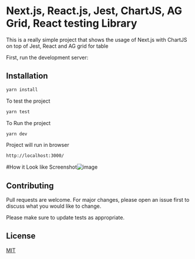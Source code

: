 # Next.js, React.js, Jest, ChartJS, AG Grid, React testing Library

This is a really simple project that shows the usage of Next.js with ChartJS on top of Jest, React and AG grid for table

First, run the development server:

## Installation

```bash
yarn install
```

To test the project 

```bash
yarn test
```

To Run the project 

```bash
yarn dev
```

Project will run in browser

```bash
http://localhost:3000/
```

#How it Look like
Screenshot![image](https://user-images.githubusercontent.com/33708101/116018751-5cdd2480-a660-11eb-988e-52726e6d5563.png)


## Contributing
Pull requests are welcome. For major changes, please open an issue first to discuss what you would like to change.

Please make sure to update tests as appropriate.

## License
[MIT](https://choosealicense.com/licenses/mit/)

